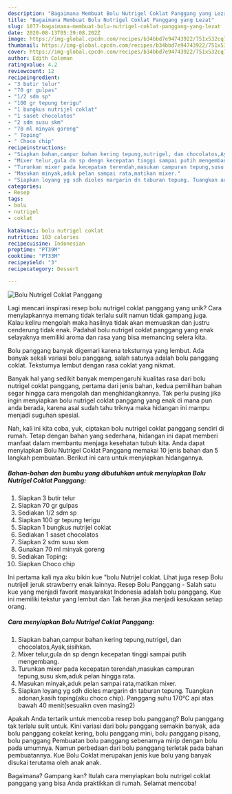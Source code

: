 ```yaml
---
description: "Bagaimana Membuat Bolu Nutrigel Coklat Panggang yang Lezat"
title: "Bagaimana Membuat Bolu Nutrigel Coklat Panggang yang Lezat"
slug: 1077-bagaimana-membuat-bolu-nutrigel-coklat-panggang-yang-lezat
date: 2020-08-13T05:39:08.202Z
image: https://img-global.cpcdn.com/recipes/b34bbd7e94743922/751x532cq70/bolu-nutrigel-coklat-panggang-foto-resep-utama.jpg
thumbnail: https://img-global.cpcdn.com/recipes/b34bbd7e94743922/751x532cq70/bolu-nutrigel-coklat-panggang-foto-resep-utama.jpg
cover: https://img-global.cpcdn.com/recipes/b34bbd7e94743922/751x532cq70/bolu-nutrigel-coklat-panggang-foto-resep-utama.jpg
author: Edith Coleman
ratingvalue: 4.2
reviewcount: 12
recipeingredient:
- "3 butir telur"
- "70 gr gulpas"
- "1/2 sdm sp"
- "100 gr tepung terigu"
- "1 bungkus nutrijel coklat"
- "1 saset chocolatos"
- "2 sdm susu skm"
- "70 ml minyak goreng"
- " Toping"
- " Choco chip"
recipeinstructions:
- "Siapkan bahan,campur bahan kering tepung,nutrigel, dan chocolatos,Ayak,sisihkan."
- "Mixer telur,gula dn sp dengn kecepatan tinggi sampai putih mengembang."
- "Turunkan mixer pada kecepatan terendah,masukan campuran tepung,susu skm,aduk pelan hingga rata."
- "Masukan minyak,aduk pelan sampai rata,matikan mixer."
- "Siapkan loyang yg sdh dioles margarin dn taburan tepung. Tuangkan adonan,kasih toping(aku choco chip). Panggang suhu 170°C api atas bawah 40 menit(sesuaikn oven masing2)"
categories:
- Resep
tags:
- bolu
- nutrigel
- coklat

katakunci: bolu nutrigel coklat 
nutrition: 103 calories
recipecuisine: Indonesian
preptime: "PT39M"
cooktime: "PT33M"
recipeyield: "3"
recipecategory: Dessert

---
```



![Bolu Nutrigel Coklat Panggang](https://img-global.cpcdn.com/recipes/b34bbd7e94743922/751x532cq70/bolu-nutrigel-coklat-panggang-foto-resep-utama.jpg)

Lagi mencari inspirasi resep bolu nutrigel coklat panggang yang unik? Cara menyiapkannya memang tidak terlalu sulit namun tidak gampang juga. Kalau keliru mengolah maka hasilnya tidak akan memuaskan dan justru cenderung tidak enak. Padahal bolu nutrigel coklat panggang yang enak selayaknya memiliki aroma dan rasa yang bisa memancing selera kita.

Bolu panggang banyak digemari karena teksturnya yang lembut. Ada banyak sekali variasi bolu panggang, salah satunya adalah bolu panggang coklat. Teksturnya lembut dengan rasa coklat yang nikmat.

Banyak hal yang sedikit banyak mempengaruhi kualitas rasa dari bolu nutrigel coklat panggang, pertama dari jenis bahan, kedua pemilihan bahan segar hingga cara mengolah dan menghidangkannya. Tak perlu pusing jika ingin menyiapkan bolu nutrigel coklat panggang yang enak di mana pun anda berada, karena asal sudah tahu triknya maka hidangan ini mampu menjadi suguhan spesial.


Nah, kali ini kita coba, yuk, ciptakan bolu nutrigel coklat panggang sendiri di rumah. Tetap dengan bahan yang sederhana, hidangan ini dapat memberi manfaat dalam membantu menjaga kesehatan tubuh kita. Anda dapat menyiapkan Bolu Nutrigel Coklat Panggang memakai 10 jenis bahan dan 5 langkah pembuatan. Berikut ini cara untuk menyiapkan hidangannya.

<!--inarticleads1-->

##### Bahan-bahan dan bumbu yang dibutuhkan untuk menyiapkan Bolu Nutrigel Coklat Panggang:

1. Siapkan 3 butir telur
1. Siapkan 70 gr gulpas
1. Sediakan 1/2 sdm sp
1. Siapkan 100 gr tepung terigu
1. Siapkan 1 bungkus nutrijel coklat
1. Sediakan 1 saset chocolatos
1. Siapkan 2 sdm susu skm
1. Gunakan 70 ml minyak goreng
1. Sediakan  Toping:
1. Siapkan  Choco chip


Ini pertama kali nya aku bikin kue &#34;bolu Nutrijel coklat. Lihat juga resep Bolu nutrijell jeruk strawberry enak lainnya. Resep Bolu Panggang - Salah satu kue yang menjadi favorit masyarakat Indonesia adalah bolu panggang. Kue ini memiliki tekstur yang lembut dan Tak heran jika menjadi kesukaan setiap orang. 

<!--inarticleads2-->

##### Cara menyiapkan Bolu Nutrigel Coklat Panggang:

1. Siapkan bahan,campur bahan kering tepung,nutrigel, dan chocolatos,Ayak,sisihkan.
1. Mixer telur,gula dn sp dengn kecepatan tinggi sampai putih mengembang.
1. Turunkan mixer pada kecepatan terendah,masukan campuran tepung,susu skm,aduk pelan hingga rata.
1. Masukan minyak,aduk pelan sampai rata,matikan mixer.
1. Siapkan loyang yg sdh dioles margarin dn taburan tepung. Tuangkan adonan,kasih toping(aku choco chip). Panggang suhu 170°C api atas bawah 40 menit(sesuaikn oven masing2)


Apakah Anda tertarik untuk mencoba resep bolu panggang? Bolu panggang tak terlalu sulit untuk. Kini variasi dari bolu panggang semakin banyak, ada bolu panggang cokelat kering, bolu panggang mini, bolu panggang pisang, bolu panggang Pembuatan bolu panggang sebenarnya mirip dengan bolu pada umumnya. Namun perbedaan dari bolu panggang terletak pada bahan pembuatannya. Kue Bolu Coklat merupakan jenis kue bolu yang banyak disukai terutama oleh anak anak. 

Bagaimana? Gampang kan? Itulah cara menyiapkan bolu nutrigel coklat panggang yang bisa Anda praktikkan di rumah. Selamat mencoba!
